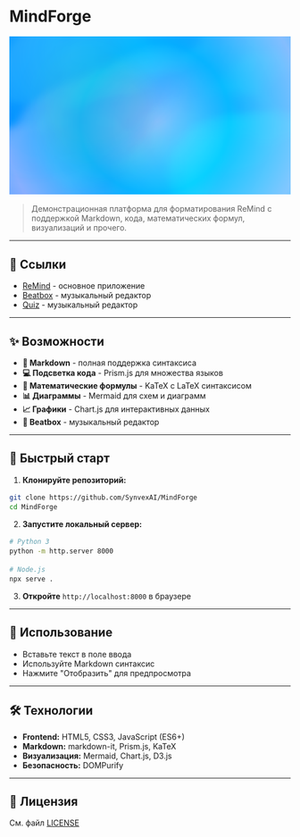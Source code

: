 # MindForge

![MindForge Banner](elements/banner.png)

> Демонстрационная платформа для форматирования ReMind с поддержкой Markdown, кода, математических формул, визуализаций и прочего.

---

## 🔗 Ссылки

- [ReMind]() - основное приложение
- [Beatbox](beatbox/index.html) - музыкальный редактор
- [Quiz](quiz/index.html) - музыкальный редактор

---

## ✨ Возможности

- **📝 Markdown** - полная поддержка синтаксиса
- **💻 Подсветка кода** - Prism.js для множества языков
- **🧮 Математические формулы** - KaTeX с LaTeX синтаксисом
- **📊 Диаграммы** - Mermaid для схем и диаграмм
- **📈 Графики** - Chart.js для интерактивных данных
- **🎵 Beatbox** - музыкальный редактор

---

## 🚀 Быстрый старт

1. **Клонируйте репозиторий:**
```bash
git clone https://github.com/SynvexAI/MindForge
cd MindForge
```

2. **Запустите локальный сервер:**
```bash
# Python 3
python -m http.server 8000

# Node.js
npx serve .
```

3. **Откройте** `http://localhost:8000` в браузере

---

## 📖 Использование

- Вставьте текст в поле ввода
- Используйте Markdown синтаксис
- Нажмите "Отобразить" для предпросмотра

---

## 🛠️ Технологии

- **Frontend:** HTML5, CSS3, JavaScript (ES6+)
- **Markdown:** markdown-it, Prism.js, KaTeX
- **Визуализация:** Mermaid, Chart.js, D3.js
- **Безопасность:** DOMPurify

---

## 📄 Лицензия

См. файл [LICENSE](LICENSE)